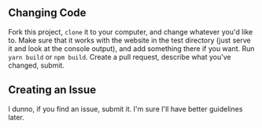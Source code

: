 ## Changing Code
Fork this project, `clone` it to your computer, and change whatever you'd like to. Make sure that it works with the website in 
the test directory (just serve it and look at the console output), and add something there if you want.
Run `yarn build` or `npm build`. Create a pull request, describe
what you've changed, submit.

## Creating an Issue
I dunno, if you find an issue, submit it. I'm sure I'll have better guidelines later.
